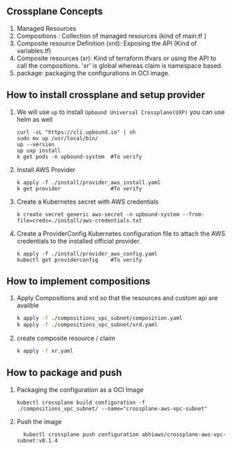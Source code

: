## Crossplane Concepts
1. Managed Resources
2. Compositions : Collection of managed resources (kind of main.tf )
3. Composite resource Definition (xrd): Exposing the API (Kind of variables.tf)
4. Composite resources (xr): Kind of terraform.tfvars or using the API to call the compositions. 'xr' is global whereas claim is namespace based.
5. package: packaging the configurations in OCI image.


## How to install crossplane and setup provider
1. We will use `up` to install `Upbound Universal Crossplane(UXP)` you can use helm as well
    ```shell
    curl -sL "https://cli.upbound.io" | sh
    sudo mv up /usr/local/bin/
    up --version
    up uxp install
    k get pods -n upbound-system  #To verify
    ```
2. Install AWS Provider
    ```shell
    k apply -f ./install/provider_aws_install.yaml
    k get provider                #To verify
    ```
3. Create a Kubernetes secret with AWS credentials
    ```shell
    k create secret generic aws-secret -n upbound-system --from-file=creds=./install/aws-credentials.txt
    ```
4. Create a ProviderConfig Kubernetes configuration file to attach the AWS credentials to the installed official provider.
    ```shell
    k apply -f ./install/provider_aws_config.yaml
    kubectl get providerconfig    #To verify
    ```

## How to implement compositions

1. Apply Compositions and xrd so that the resources and custom api are availble

    ```bash
    k apply -f ./compositions_vpc_subnet/composition.yaml
    k apply -f ./compositions_vpc_subnet/xrd.yaml
    ```
2. create composite resource / claim
    ```bash
    k apply -f xr.yaml
    ```

## How to package and push 

1. Packaging the configuration as a OCI Image
    ```shell
    kubectl crossplane build configuration -f ./compositions_vpc_subnet/ --name="crossplane-aws-vpc-subnet"
    ```
2. Push  the image
   ```shell
     kubectl crossplane push configuration abhiaws/crossplane-aws-vpc-subnet:v0.1.4
   ```
